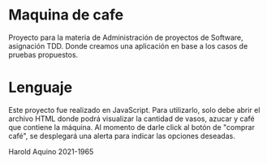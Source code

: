 # Maquina de cafe
Proyecto para la materia de Administración de proyectos de Software, asignación TDD. Donde creamos una aplicación en base a los casos de pruebas propuestos.

# Lenguaje
Este proyecto fue realizado en JavaScript. Para utilizarlo, solo debe abrir el archivo HTML donde podrá visualizar la cantidad de vasos, azucar y café que contiene la máquina. Al momento de darle click al botón de "comprar café", se desplegará una alerta para indicar las opciones deseadas.

Harold Aquino 2021-1965
